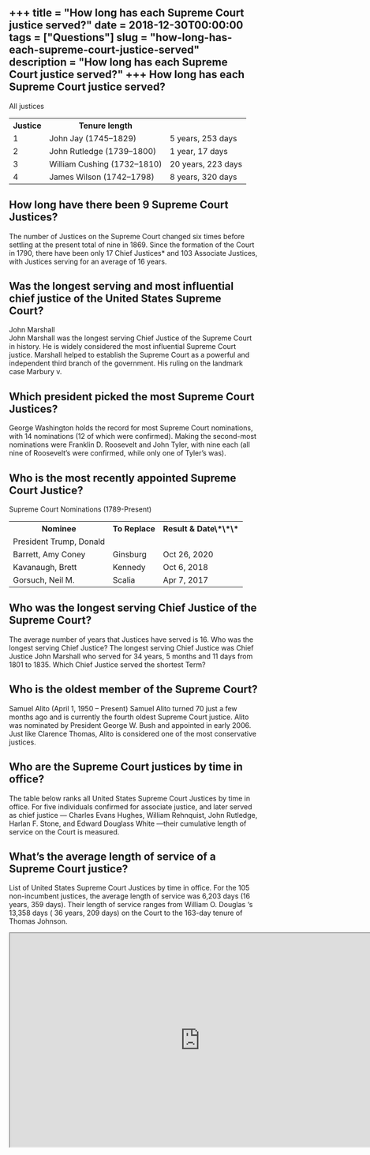 +++
title = "How long has each Supreme Court justice served?"
date = 2018-12-30T00:00:00
tags = ["Questions"]
slug = "how-long-has-each-supreme-court-justice-served"
description = "How long has each Supreme Court justice served?"
+++
How long has each Supreme Court justice served?
-----------------------------------------------

All justices

<table><tr><th>Justice</th><th>Tenure length</th></tr><tr><td>1</td><td>John Jay (1745–1829)</td><td>5 years, 253 days</td></tr><tr><td>2</td><td>John Rutledge (1739–1800)</td><td>1 year, 17 days</td></tr><tr><td>3</td><td>William Cushing (1732–1810)</td><td>20 years, 223 days</td></tr><tr><td>4</td><td>James Wilson (1742–1798)</td><td>8 years, 320 days</td></tr></table>

How long have there been 9 Supreme Court Justices?
--------------------------------------------------

The number of Justices on the Supreme Court changed six times before settling at the present total of nine in 1869. Since the formation of the Court in 1790, there have been only 17 Chief Justices\* and 103 Associate Justices, with Justices serving for an average of 16 years.

Was the longest serving and most influential chief justice of the United States Supreme Court?
----------------------------------------------------------------------------------------------

John Marshall  
John Marshall was the longest serving Chief Justice of the Supreme Court in history. He is widely considered the most influential Supreme Court justice. Marshall helped to establish the Supreme Court as a powerful and independent third branch of the government. His ruling on the landmark case Marbury v.

Which president picked the most Supreme Court Justices?
-------------------------------------------------------

George Washington holds the record for most Supreme Court nominations, with 14 nominations (12 of which were confirmed). Making the second-most nominations were Franklin D. Roosevelt and John Tyler, with nine each (all nine of Roosevelt’s were confirmed, while only one of Tyler’s was).

Who is the most recently appointed Supreme Court Justice?
---------------------------------------------------------

Supreme Court Nominations (1789-Present)

<table><tr><th>Nominee</th><th>To Replace</th><th>Result &amp; Date\*\*\*</th></tr><tr><td>President Trump, Donald</td></tr><tr><td>Barrett, Amy Coney</td><td>Ginsburg</td><td>Oct 26, 2020</td></tr><tr><td>Kavanaugh, Brett</td><td>Kennedy</td><td>Oct 6, 2018</td></tr><tr><td>Gorsuch, Neil M.</td><td>Scalia</td><td>Apr 7, 2017</td></tr></table>

Who was the longest serving Chief Justice of the Supreme Court?
---------------------------------------------------------------

The average number of years that Justices have served is 16. Who was the longest serving Chief Justice? The longest serving Chief Justice was Chief Justice John Marshall who served for 34 years, 5 months and 11 days from 1801 to 1835. Which Chief Justice served the shortest Term?

Who is the oldest member of the Supreme Court?
----------------------------------------------

Samuel Alito (April 1, 1950 – Present) Samuel Alito turned 70 just a few months ago and is currently the fourth oldest Supreme Court justice. Alito was nominated by President George W. Bush and appointed in early 2006. Just like Clarence Thomas, Alito is considered one of the most conservative justices.

Who are the Supreme Court justices by time in office?
-----------------------------------------------------

The table below ranks all United States Supreme Court Justices by time in office. For five individuals confirmed for associate justice, and later served as chief justice — Charles Evans Hughes, William Rehnquist, John Rutledge, Harlan F. Stone, and Edward Douglass White —their cumulative length of service on the Court is measured.

What’s the average length of service of a Supreme Court justice?
----------------------------------------------------------------

List of United States Supreme Court Justices by time in office. For the 105 non-incumbent justices, the average length of service was 6,203 days (16 years, 359 days). Their length of service ranges from William O. Douglas ‘s 13,358 days ( 36 years, 209 days) on the Court to the 163-day tenure of Thomas Johnson.

<iframe allow="accelerometer; autoplay; clipboard-write; encrypted-media; gyroscope; picture-in-picture" allowfullscreen="" class="__youtube_prefs__  epyt-is-override  no-lazyload" data-no-lazy="1" data-origheight="433" data-origwidth="770" data-skipgform_ajax_framebjll="" height="433" id="_ytid_94255" loading="lazy" src="https://www.youtube.com/embed/_EeU6Lo_i7I?enablejsapi=1&autoplay=0&cc_load_policy=0&cc_lang_pref=&iv_load_policy=1&loop=0&modestbranding=0&rel=1&fs=1&playsinline=0&autohide=2&theme=dark&color=red&controls=1&" title="YouTube player" width="770"></iframe>